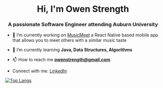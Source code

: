 <h1 align="center">Hi, I'm Owen Strength</h1>
<h3 align="center">A passionate Software Engineer attending Auburn University</h3>


- 🔭 I’m currently working on [MusicMeet](https://github.com/owenstrength/MusicMeet) a React Native based mobile app that allows you to meet others with a similar music taste

- 🌱 I’m currently learning **Java, Data Structures, Algorithms**

- 📫 How to reach me **owenstrength@gmail.com**

- Connect with me: [LinkedIn]("https://linkedin.com/in/owenstrength")

[![Top Langs](https://github-readme-stats.vercel.app/api/top-langs/?username=owenstrength&layout=compact)](https://github.com/owenstrength/github-readme-stats)
